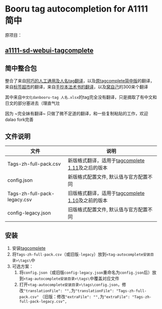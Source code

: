 # Booru tag autocompletion for A1111 简中

原项目：
## [a1111-sd-webui-tagcomplete](https://github.com/DominikDoom/a1111-sd-webui-tagcomplete)


## 简中整合包

整合了来自[阿巧的人工通用及人名tag翻译](https://ngabbs.com/read.php?tid=33869519)，以及[原tagcomplete简中版](https://github.com/sgmklp/tag-for-autocompletion-with-translation)的翻译，来自[标签超市](https://github.com/wfjsw/danbooru-diffusion-prompt-builder)的翻译，来自[手抄本法术书的翻译](https://docs.google.com/spreadsheets/d/14Gg1kIGWdZGXyCC8AgYVT0lqI6IivLzZOdIT3QMWwVI/)，以及[窝自己](https://github.com/byzod/a1111-sd-webui-tagcomplete-CN)的300来个翻译

其中来自`中文化danbooru-tag 人名.xlsx`的tag完全没有翻译，只是摘取了有中文和日文的部分塞进去（理直气壮

因为 ~完全妹有翻译~ 只做了微不足道的翻译，和一些复制粘贴的工作，欢迎dalao fork完善


## 文件说明

文件|说明
---|---
Tags-zh-full-pack.csv  | 新版格式翻译，适用于[tagcomplete 1.11](https://github.com/DominikDoom/a1111-sd-webui-tagcomplete/releases/tag/1.11.0)及之后的版本
config.json  | 新版格式配置文件, 默认值与官方配置不同
Tags-zh-full-pack-legacy.csv  | 旧版格式翻译，适用于[tagcomplete 1.10](https://github.com/DominikDoom/a1111-sd-webui-tagcomplete/releases/tag/1.10.1)及之前的版本
config-legacy.json| 旧版格式配置文件, 默认值与官方配置不同


## 安装

1. 安装[tagcomplete](https://github.com/DominikDoom/a1111-sd-webui-tagcomplete#installation)
2. 将`Tags-zh-full-pack.csv`（或旧版`-legacy`）放到`<tag-autocomplete安装目录>\tags\`中
3. 可选方案：
    1. 将`config.json`（或旧版`config-legacy.json`重命名为`config.json`后）放到`<tag-autocomplete安装目录>\tags\`中覆盖对应文件
    2. 打开`<tag-autocomplete安装目录>\tags\config.json`，修改`"translationFile": "",`为`"translationFile": "Tags-zh-full-pack.csv"` （旧版：修改`"extraFile": "",`为`"extraFile": "Tags-zh-full-pack-legacy.csv",`

